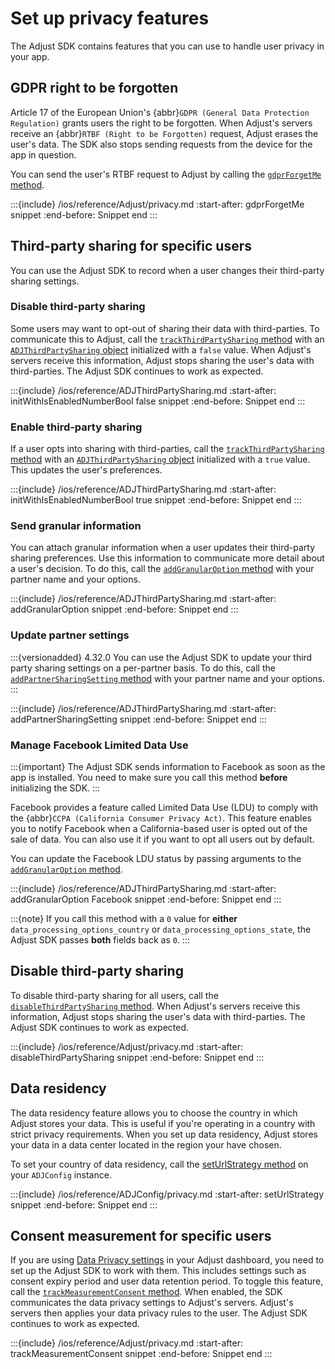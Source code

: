 # Set up privacy features

The Adjust SDK contains features that you can use to handle user privacy in your app.

## GDPR right to be forgotten

Article 17 of the European Union's {abbr}`GDPR (General Data Protection Regulation)` grants users the right to be forgotten. When Adjust's servers receive an {abbr}`RTBF (Right to be Forgotten)` request, Adjust erases the user's data. The SDK also stops sending requests from the device for the app in question.

You can send the user's RTBF request to Adjust by calling the [`gdprForgetMe` method](ios-gdprForgetMe-invocation).

:::{include} /ios/reference/Adjust/privacy.md
:start-after: gdprForgetMe snippet
:end-before: Snippet end
:::

## Third-party sharing for specific users

You can use the Adjust SDK to record when a user changes their third-party sharing settings.

### Disable third-party sharing

Some users may want to opt-out of sharing their data with third-parties. To communicate this to Adjust, call the [`trackThirdPartySharing` method](ios-trackThirdPartySharing-invocation) with an [`ADJThirdPartySharing` object](/ios/reference/ADJThirdPartySharing) initialized with a `false` value. When Adjust's servers receive this information, Adjust stops sharing the user's data with third-parties. The Adjust SDK continues to work as expected.

:::{include} /ios/reference/ADJThirdPartySharing.md
:start-after: initWithIsEnabledNumberBool false snippet
:end-before: Snippet end
:::

### Enable third-party sharing

If a user opts into sharing with third-parties, call the [`trackThirdPartySharing` method](ios-trackThirdPartySharing-invocation) with an [`ADJThirdPartySharing` object](/ios/reference/ADJThirdPartySharing) initialized with a `true` value. This updates the user's preferences.

:::{include} /ios/reference/ADJThirdPartySharing.md
:start-after: initWithIsEnabledNumberBool true snippet
:end-before: Snippet end
:::

### Send granular information

You can attach granular information when a user updates their third-party sharing preferences. Use this information to communicate more detail about a user's decision. To do this, call the [`addGranularOption` method](ios-addGranularOption-invocation) with your partner name and your options.

:::{include} /ios/reference/ADJThirdPartySharing.md
:start-after: addGranularOption snippet
:end-before: Snippet end
:::

### Update partner settings

:::{versionadded} 4.32.0
You can use the Adjust SDK to update your third party sharing settings on a per-partner basis. To do this, call the [`addPartnerSharingSetting` method](ios-addPartnerSharingSetting-invocation) with your partner name and your options.
:::

:::{include} /ios/reference/ADJThirdPartySharing.md
:start-after: addPartnerSharingSetting snippet
:end-before: Snippet end
:::

### Manage Facebook Limited Data Use

:::{important}
The Adjust SDK sends information to Facebook as soon as the app is installed. You need to make sure you call this method **before** initializing the SDK.
:::

Facebook provides a feature called Limited Data Use (LDU) to comply with the {abbr}`CCPA (California Consumer Privacy Act)`. This feature enables you to notify Facebook when a California-based user is opted out of the sale of data. You can also use it if you want to opt all users out by default.

You can update the Facebook LDU status by passing arguments to the [`addGranularOption` method](ios-addGranularOption-invocation).

:::{include} /ios/reference/ADJThirdPartySharing.md
:start-after: addGranularOption Facebook snippet
:end-before: Snippet end
:::

:::{note}
If you call this method with a `0` value for **either** `data_processing_options_country` or `data_processing_options_state`, the Adjust SDK passes **both** fields back as `0`.
:::

## Disable third-party sharing

To disable third-party sharing for all users, call the [`disableThirdPartySharing` method](ios-disableThirdPartySharing-invocation). When Adjust's servers receive this information, Adjust stops sharing the user's data with third-parties. The Adjust SDK continues to work as expected.

:::{include} /ios/reference/Adjust/privacy.md
:start-after: disableThirdPartySharing snippet
:end-before: Snippet end
:::

## Data residency

The data residency feature allows you to choose the country in which Adjust stores your data. This is useful if you're operating in a country with strict privacy requirements. When you set up data residency, Adjust stores your data in a data center located in the region your have chosen.

To set your country of data residency, call the [setUrlStrategy method](ios-setUrlStrategy-invocation) on your `ADJConfig` instance.

:::{include} /ios/reference/ADJConfig/privacy.md
:start-after: setUrlStrategy snippet
:end-before: Snippet end
:::

## Consent measurement for specific users

If you are using [Data Privacy settings](https://help.adjust.com/en/article/manage-data-collection-and-retention) in your Adjust dashboard, you need to set up the Adjust SDK to work with them. This includes settings such as consent expiry period and user data retention period. To toggle this feature, call the [`trackMeasurementConsent` method](ios-trackMeasurementConsent-invocation). When enabled, the SDK communicates the data privacy settings to Adjust's servers. Adjust's servers then applies your data privacy rules to the user. The Adjust SDK continues to work as expected.

:::{include} /ios/reference/Adjust/privacy.md
:start-after: trackMeasurementConsent snippet
:end-before: Snippet end
:::
